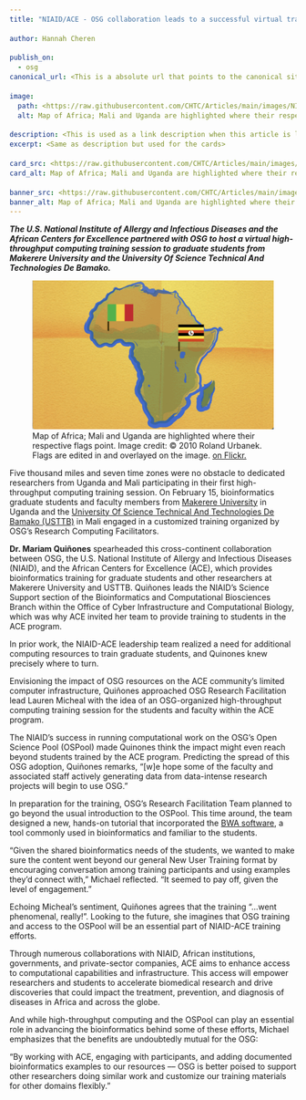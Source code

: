 ```yaml
---
title: "NIAID/ACE - OSG collaboration leads to a successful virtual training session"

author: Hannah Cheren

publish_on:
  - osg
canonical_url: <This is a absolute url that points to the canonical site>

image:
  path: <https://raw.githubusercontent.com/CHTC/Articles/main/images/NIAID-card.jpg> - An image that will populate the link preview
  alt: Map of Africa; Mali and Uganda are highlighted where their respective flags point. Image credit: © 2010 Roland Urbanek. Flags are edited in and overlayed on the image.
  
description: <This is used as a link description when this article is linked>
excerpt: <Same as description but used for the cards>

card_src: <https://raw.githubusercontent.com/CHTC/Articles/main/images/NIAID-card.jpg>
card_alt: Map of Africa; Mali and Uganda are highlighted where their respective flags point. Image credit: © 2010 Roland Urbanek. Flags are edited in and overlayed on the image.

banner_src: <https://raw.githubusercontent.com/CHTC/Articles/main/images/NIAID-banner.jpg> - Optional - An image that will be used as a website banner
banner_alt: Map of Africa; Mali and Uganda are highlighted where their respective flags point. Image credit: © 2010 Roland Urbanek. Flags are edited in and overlayed on the image.
---
```

  ***The U.S. National Institute of Allergy and Infectious Diseases and the African Centers for Excellence partnered with OSG to host a virtual high-throughput computing training session to graduate students from Makerere University and the University Of Science Technical And Technologies De Bamako.***
  
  <figure>
  <img src="https://raw.githubusercontent.com/CHTC/Articles/main/images/NIAID-card.jpg" alt="Map of Africa with Mali and Uganda Highlighted"/>
  <figcaption class="figure-caption">Map of Africa; Mali and Uganda are highlighted where their respective flags point. Image credit: © 2010 Roland Urbanek. Flags are edited in and overlayed on the image. <a href="https://www.flickr.com/photos/34059810@N00/4712166155">on Flickr.</a><br/></figcaption>
</figure>
  
  Five thousand miles and seven time zones were no obstacle to dedicated researchers from Uganda and Mali participating in their first high-throughput computing training session. On February 15, bioinformatics graduate students and faculty members from [Makerere University](https://www.mak.ac.ug/) in Uganda and the [University Of Science Technical And Technologies De Bamako (USTTB)](http://www.usttb.edu.ml/) in Mali engaged in a customized training organized by OSG’s Research Computing Facilitators.

**Dr. Mariam Quiñones** spearheaded this cross-continent collaboration between OSG, the U.S. National Institute of Allergy and Infectious Diseases (NIAID), and the African Centers for Excellence (ACE), which provides bioinformatics training for graduate students and other researchers at Makerere University and USTTB. Quiñones leads the NIAID’s Science Support section of the Bioinformatics and Computational Biosciences Branch within the Office of Cyber Infrastructure and Computational Biology, which was why ACE invited her team to provide training to students in the ACE program.

In prior work, the NIAID-ACE leadership team realized a need for additional computing resources to train graduate students, and Quinones knew precisely where to turn.


Envisioning the impact of OSG resources on the ACE community’s limited computer infrastructure, Quiñones approached OSG Research Facilitation lead Lauren Micheal with the idea of an OSG-organized high-throughput computing training session for the students and faculty within the ACE program. 

The NIAID’s success in running computational work on the OSG’s Open Science Pool (OSPool) made Quinones think the impact might even reach beyond students trained by the ACE program. Predicting the spread of this OSG adoption, Quiñones remarks, “[w]e hope some of the faculty and associated staff actively generating data from data-intense research projects will begin to use OSG.”

In preparation for the training, OSG’s Research Facilitation Team planned to go beyond the usual introduction to the OSPool. This time around, the team designed a new, hands-on tutorial that incorporated the [BWA software](https://github.com/OSGConnect/tutorial-bwa), a tool commonly used in bioinformatics and familiar to the students.

“Given the shared bioinformatics needs of the students, we wanted to make sure the content went beyond our general New User Training format by encouraging conversation among training participants and using examples they’d connect with,” Michael reflected. “It seemed to pay off, given the level of engagement.”

Echoing Micheal’s sentiment, Quiñones agrees that the training “...went phenomenal, really!”. Looking to the future, she imagines that OSG training and access to the OSPool will be an essential part of NIAID-ACE training efforts.
 
Through numerous collaborations with NIAID, African institutions, governments, and private-sector companies, ACE aims to enhance access to computational capabilities and infrastructure. This access will empower researchers and students to accelerate biomedical research and drive discoveries that could impact the treatment, prevention, and diagnosis of diseases in Africa and across the globe.

And while high-throughput computing and the OSPool can play an essential role in advancing the bioinformatics behind some of these efforts, Michael emphasizes that the benefits are undoubtedly mutual for the OSG:

“By working with ACE, engaging with participants, and adding documented bioinformatics examples to our resources –– OSG is better poised to support other researchers doing similar work and customize our training materials for other domains flexibly.” 

